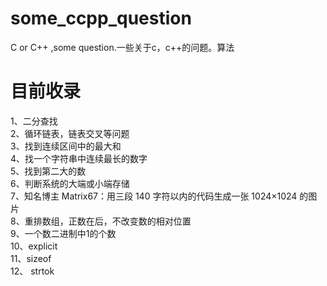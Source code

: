 # some_ccpp_question
C or C++ ,some question.一些关于c，c++的问题。算法

# 目前收录
1、二分查找</br>
2、循环链表，链表交叉等问题</br>
3、找到连续区间中的最大和</br>
4、找一个字符串中连续最长的数字</br>
5、找到第二大的数</br>
6、判断系统的大端或小端存储</br>
7、知名博主 Matrix67：用三段 140 字符以内的代码生成一张 1024×1024 的图片</br>
8、重排数组，正数在后，不改变数的相对位置</br>
9、一个数二进制中1的个数</br>
10、explicit</br>
11、sizeof</br>
12、 strtok</br>
